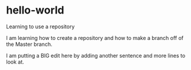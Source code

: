 # hello-world
Learning to use a repository

I am learning how to create a repository 
and how to make a branch off of the Master branch.

I am putting a BIG edit here by adding another sentence
and more lines to look at.
